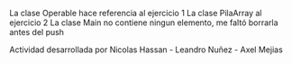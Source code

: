 La clase Operable hace referencia al ejercicio 1
La clase PilaArray al ejercicio 2
La clase Main no contiene ningun elemento, me faltó borrarla antes del push

Actividad desarrollada por Nicolas Hassan - Leandro Nuñez - Axel Mejias

